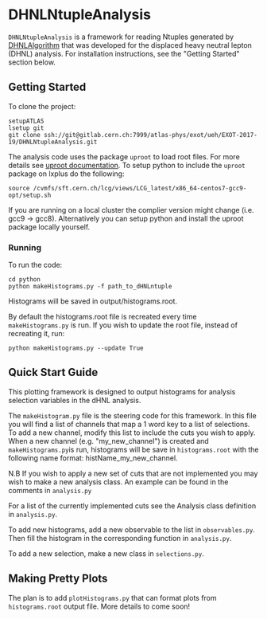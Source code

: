 # DHNLNtupleAnalysis

`DHNLNtupleAnalysis` is a framework for reading Ntuples generated by [DHNLAlgorithm](https://gitlab.cern.ch/atlas-phys/exot/ueh/EXOT-2017-19/DHNLAlgorithm) 
that was developed for the displaced heavy neutral lepton (DHNL) analysis. For installation instructions, see the "Getting Started" section below.

## Getting Started

To clone the project: 

```
setupATLAS
lsetup git
git clone ssh://git@gitlab.cern.ch:7999/atlas-phys/exot/ueh/EXOT-2017-19/DHNLNtupleAnalysis.git
```

The analysis code uses the package `uproot` to load root files. For more details see [uproot documentation](https://pypi.org/project/uproot/). To setup python to include the `uproot` package on lxplus do the following: 

```
source /cvmfs/sft.cern.ch/lcg/views/LCG_latest/x86_64-centos7-gcc9-opt/setup.sh
```

If you are running on a local cluster the complier version might change (i.e. gcc9 -> gcc8). Alternatively you can setup python and install the uproot package locally yourself. 

### Running

To run the code: 

```
cd python 
python makeHistograms.py -f path_to_dHNLntuple
```

Histograms will be saved in output/histograms.root. 

By default the histograms.root file is recreated every time `makeHistograms.py` is run. If you wish to update the root file, instead of recreating it, run: 

```
python makeHistograms.py --update True
```



## Quick Start Guide

This plotting framework is designed to output histograms for analysis selection variables in the dHNL analysis. 

The `makeHistogram.py` file is the steering code for this framework. In this file you will find a list of channels that map a 1 word key to a list of selections. To add a new channel, modify this list to include the cuts you wish to apply. When a new channel (e.g. "my_new_channel") is created and `makeHistograms.py`is run, histograms will be save in `histograms.root` with the following name format: histName_my_new_channel. 

N.B If you wish to apply a new set of cuts that are not implemented you may wish to make a new analysis class. An example can be found in the comments in `analysis.py`

For a list of the currently implemented cuts see the Analysis class definition in `analysis.py`.

To add new histograms, add a new observable to the list in `observables.py`. Then fill the histogram in the corresponding function in `analysis.py`.

To add a new selection, make a new class in `selections.py`.



## Making Pretty Plots

The plan is to add `plotHistograms.py` that can format plots from `histograms.root` output file. More details to come soon!



